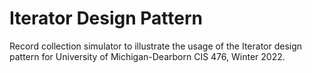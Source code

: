 # Iterator Design Pattern

Record collection simulator to illustrate the usage of the Iterator design pattern for University of Michigan-Dearborn CIS 476, Winter 2022.
